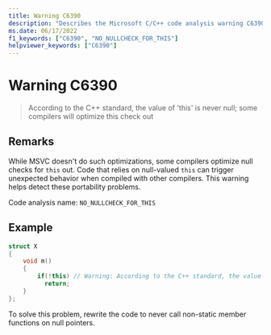 ```yaml
---
title: Warning C6390
description: "Describes the Microsoft C/C++ code analysis warning C6390, its causes, and how to address it."
ms.date: 06/17/2022
f1_keywords: ["C6390", "NO_NULLCHECK_FOR_THIS"]
helpviewer_keywords: ["C6390"]
---
```

# Warning C6390

> According to the C++ standard, the value of 'this' is never null; some compilers will optimize this check out

## Remarks

While MSVC doesn't do such optimizations, some compilers optimize null checks for `this` out. Code that relies on null-valued `this` can trigger unexpected behavior when compiled with other compilers. This warning helps detect these portability problems.

Code analysis name: `NO_NULLCHECK_FOR_THIS`

## Example

```cpp
struct X
{
    void m()
    {
        if(!this) // Warning: According to the C++ standard, the value of 'this' is never null; some compilers will optimize this check out
          return;
    }
};
```

To solve this problem, rewrite the code to never call non-static member functions on null pointers.
